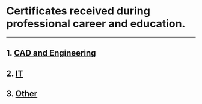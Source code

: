 # Certificates received during professional career and education.
***
## 1. [CAD and Engineering ](\cad) 
## 2. [IT](\it)
## 3. [Other](\other)
